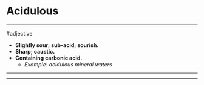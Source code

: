 # Acidulous
---
#adjective
- **Slightly sour; sub-acid; sourish.**
- **Sharp; caustic.**
- **Containing carbonic acid.**
	- _Example: acidulous mineral waters_
---
---
